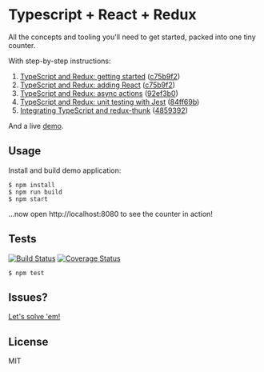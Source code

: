 # Typescript + React + Redux

All the concepts and tooling you'll need to get started, packed into one tiny
counter.

With step-by-step instructions:

  1. [TypeScript and Redux: getting started][article-1] ([c75b9f2](https://github.com/rjz/typescript-react-redux/commit/c75b9f2))
  2. [TypeScript and Redux: adding React][article-2] ([c75b9f2](https://github.com/rjz/typescript-react-redux/commit/c75b9f2))
  3. [TypeScript and Redux: async actions][article-3] ([92ef3b0](https://github.com/rjz/typescript-react-redux/commit/92ef3b0))
  4. [TypeScript and Redux: unit testing with Jest][article-4] ([84ff69b](https://github.com/rjz/typescript-react-redux/commit/84ff69b))
  5. [Integrating TypeScript and redux-thunk][article-5] ([4859392](https://github.com/rjz/typescript-react-redux/commit/4859392))

And a live [demo][demo].

## Usage

Install and build demo application:

    $ npm install
    $ npm run build
    $ npm start

...now open http://localhost:8080 to see the counter in action!

## Tests

[![Build Status](https://travis-ci.org/rjz/typescript-react-redux.svg?branch=feature%2Fci)](https://travis-ci.org/rjz/typescript-react-redux) [![Coverage Status](https://coveralls.io/repos/github/rjz/typescript-react-redux/badge.svg?branch=feature%2Fci)](https://coveralls.io/github/rjz/typescript-react-redux?branch=feature%2Fci)

    $ npm test

## Issues?

[Let's solve 'em!](https://github.com/rjz/typescript-react-redux/issues/new)

## License

MIT

[demo]: https://rjz.github.io/typescript-react-redux
[article-1]: https://rjzaworski.com/2016/08/getting-started-with-redux-and-typescript
[article-2]: https://rjzaworski.com/2016/08/typescript-redux-and-react
[article-3]: https://rjzaworski.com/2016/09/typescript-redux-async-actions
[article-4]: https://rjzaworski.com/2016/12/testing-typescript-with-jest
[article-5]: https://rjzaworski.com/2017/01/typescript-redux-thunk
